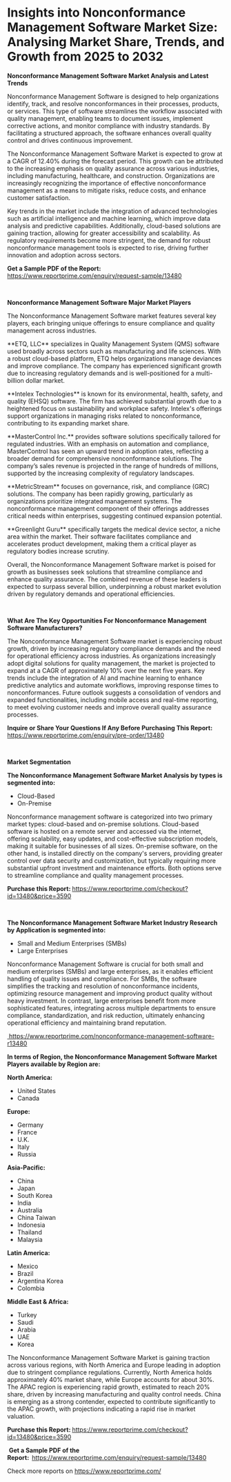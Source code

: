 <p><h1>Insights into Nonconformance Management Software Market Size: Analysing Market Share, Trends, and Growth from 2025 to 2032</h1></p><p><strong>Nonconformance Management Software Market Analysis and Latest Trends</strong></p>
<p><p>Nonconformance Management Software is designed to help organizations identify, track, and resolve nonconformances in their processes, products, or services. This type of software streamlines the workflow associated with quality management, enabling teams to document issues, implement corrective actions, and monitor compliance with industry standards. By facilitating a structured approach, the software enhances overall quality control and drives continuous improvement.</p><p>The Nonconformance Management Software Market is expected to grow at a CAGR of 12.40% during the forecast period. This growth can be attributed to the increasing emphasis on quality assurance across various industries, including manufacturing, healthcare, and construction. Organizations are increasingly recognizing the importance of effective nonconformance management as a means to mitigate risks, reduce costs, and enhance customer satisfaction.</p><p>Key trends in the market include the integration of advanced technologies such as artificial intelligence and machine learning, which improve data analysis and predictive capabilities. Additionally, cloud-based solutions are gaining traction, allowing for greater accessibility and scalability. As regulatory requirements become more stringent, the demand for robust nonconformance management tools is expected to rise, driving further innovation and adoption across sectors.</p></p>
<p><strong>Get a Sample PDF of the Report:&nbsp;</strong> <a href="https://www.reportprime.com/enquiry/request-sample/13480?utm_campaign=3568&utm_medium=2&utm_source=Github&utm_content=ia&utm_term=20032025&utm_id=nonconformance-management-software">https://www.reportprime.com/enquiry/request-sample/13480</a></p>
<p>&nbsp;</p>
<p><strong>Nonconformance Management Software Major Market Players</strong></p>
<p><p>The Nonconformance Management Software market features several key players, each bringing unique offerings to ensure compliance and quality management across industries. </p><p>**ETQ, LLC** specializes in Quality Management System (QMS) software used broadly across sectors such as manufacturing and life sciences. With a robust cloud-based platform, ETQ helps organizations manage deviances and improve compliance. The company has experienced significant growth due to increasing regulatory demands and is well-positioned for a multi-billion dollar market.</p><p>**Intelex Technologies** is known for its environmental, health, safety, and quality (EHSQ) software. The firm has achieved substantial growth due to a heightened focus on sustainability and workplace safety. Intelex's offerings support organizations in managing risks related to nonconformance, contributing to its expanding market share.</p><p>**MasterControl Inc.** provides software solutions specifically tailored for regulated industries. With an emphasis on automation and compliance, MasterControl has seen an upward trend in adoption rates, reflecting a broader demand for comprehensive nonconformance solutions. The company’s sales revenue is projected in the range of hundreds of millions, supported by the increasing complexity of regulatory landscapes.</p><p>**MetricStream** focuses on governance, risk, and compliance (GRC) solutions. The company has been rapidly growing, particularly as organizations prioritize integrated management systems. The nonconformance management component of their offerings addresses critical needs within enterprises, suggesting continued expansion potential.</p><p>**Greenlight Guru** specifically targets the medical device sector, a niche area within the market. Their software facilitates compliance and accelerates product development, making them a critical player as regulatory bodies increase scrutiny. </p><p>Overall, the Nonconformance Management Software market is poised for growth as businesses seek solutions that streamline compliance and enhance quality assurance. The combined revenue of these leaders is expected to surpass several billion, underpinning a robust market evolution driven by regulatory demands and operational efficiencies.</p></p>
<p>&nbsp;</p>
<p><strong>What Are The Key Opportunities For Nonconformance Management Software Manufacturers?</strong></p>
<p><p>The Nonconformance Management Software market is experiencing robust growth, driven by increasing regulatory compliance demands and the need for operational efficiency across industries. As organizations increasingly adopt digital solutions for quality management, the market is projected to expand at a CAGR of approximately 10% over the next five years. Key trends include the integration of AI and machine learning to enhance predictive analytics and automate workflows, improving response times to nonconformances. Future outlook suggests a consolidation of vendors and expanded functionalities, including mobile access and real-time reporting, to meet evolving customer needs and improve overall quality assurance processes.</p></p>
<p><strong>Inquire or Share Your Questions If Any Before Purchasing This Report:</strong> <a href="https://www.reportprime.com/enquiry/pre-order/13480?utm_campaign=3568&utm_medium=2&utm_source=Github&utm_content=ia&utm_term=20032025&utm_id=nonconformance-management-software">https://www.reportprime.com/enquiry/pre-order/13480</a></p>
<p>&nbsp;</p>
<p><strong>Market Segmentation</strong></p>
<p><strong>The Nonconformance Management Software Market Analysis by types is segmented into:</strong></p>
<p><ul><li>Cloud-Based</li><li>On-Premise</li></ul></p>
<p><p>Nonconformance management software is categorized into two primary market types: cloud-based and on-premise solutions. Cloud-based software is hosted on a remote server and accessed via the internet, offering scalability, easy updates, and cost-effective subscription models, making it suitable for businesses of all sizes. On-premise software, on the other hand, is installed directly on the company's servers, providing greater control over data security and customization, but typically requiring more substantial upfront investment and maintenance efforts. Both options serve to streamline compliance and quality management processes.</p></p>
<p><strong>Purchase this Report:&nbsp;</strong><a href="https://www.reportprime.com/checkout?id=13480&price=3590&utm_campaign=3568&utm_medium=2&utm_source=Github&utm_content=ia&utm_term=20032025&utm_id=nonconformance-management-software">https://www.reportprime.com/checkout?id=13480&price=3590</a></p>
<p>&nbsp;</p>
<p><strong>The Nonconformance Management Software Market Industry Research by Application is segmented into:</strong></p>
<p><ul><li>Small and Medium Enterprises (SMBs)</li><li>Large Enterprises</li></ul></p>
<p><p>Nonconformance Management Software is crucial for both small and medium enterprises (SMBs) and large enterprises, as it enables efficient handling of quality issues and compliance. For SMBs, the software simplifies the tracking and resolution of nonconformance incidents, optimizing resource management and improving product quality without heavy investment. In contrast, large enterprises benefit from more sophisticated features, integrating across multiple departments to ensure compliance, standardization, and risk reduction, ultimately enhancing operational efficiency and maintaining brand reputation.</p></p>
<p><a href="https://www.reportprime.com/nonconformance-management-software-r13480?utm_campaign=3568&utm_medium=2&utm_source=Github&utm_content=ia&utm_term=20032025&utm_id=nonconformance-management-software">&nbsp;https://www.reportprime.com/nonconformance-management-software-r13480</a></p>
<p><strong>In terms of Region, the Nonconformance Management Software Market Players available by Region are:</strong></p>
<p>
    <p> <strong> North America: </strong>
        <ul>
            <li>United States</li>
            <li>Canada</li>
        </ul>
        </p> 
    <p> <strong> Europe: </strong>
        <ul>
            <li>Germany</li>
            <li>France</li>
            <li>U.K.</li>
            <li>Italy</li>
            <li>Russia</li>
        </ul>
        </p> 
    <p> <strong> Asia-Pacific: </strong>
        <ul>
            <li>China</li>
            <li>Japan</li>
            <li>South Korea</li>
            <li>India</li>
            <li>Australia</li>
            <li>China Taiwan</li>
            <li>Indonesia</li>
            <li>Thailand</li>
            <li>Malaysia</li>
        </ul>
        </p> 
    <p> <strong> Latin America: </strong>
        <ul>
            <li>Mexico</li>
            <li>Brazil</li>
            <li>Argentina Korea</li>
            <li>Colombia</li>
        </ul>
        </p> 
    <p> <strong> Middle East & Africa: </strong>
        <ul>
            <li>Turkey</li>
            <li>Saudi</li>
            <li>Arabia</li>
            <li>UAE</li>
            <li>Korea</li>
        </ul>
    </p>
    </p>
<p><p>The Nonconformance Management Software Market is gaining traction across various regions, with North America and Europe leading in adoption due to stringent compliance regulations. Currently, North America holds approximately 40% market share, while Europe accounts for about 30%. The APAC region is experiencing rapid growth, estimated to reach 20% share, driven by increasing manufacturing and quality control needs. China is emerging as a strong contender, expected to contribute significantly to the APAC growth, with projections indicating a rapid rise in market valuation.</p></p>
<p><strong>Purchase this Report: </strong><a href="https://www.reportprime.com/checkout?id=13480&price=3590&utm_campaign=3568&utm_medium=2&utm_source=Github&utm_content=ia&utm_term=20032025&utm_id=nonconformance-management-software">https://www.reportprime.com/checkout?id=13480&price=3590</a></p>
<p>&nbsp;<strong>Get a Sample PDF of the Report:&nbsp;&nbsp;</strong><a href="https://www.reportprime.com/enquiry/request-sample/13480?utm_campaign=3568&utm_medium=2&utm_source=Github&utm_content=ia&utm_term=20032025&utm_id=nonconformance-management-software">https://www.reportprime.com/enquiry/request-sample/13480</a></p>
<p><strong></strong></p>
<p>Check more reports on <a href="https://www.reportprime.com/?utm_campaign=3568&utm_medium=2&utm_source=Github&utm_content=ia&utm_term=20032025&utm_id=nonconformance-management-software">https://www.reportprime.com/</a></p>